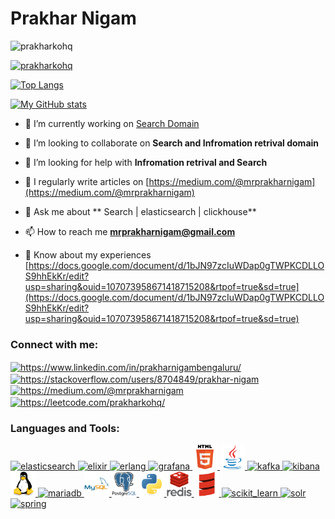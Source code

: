 # Prakhar Nigam

<p align="left"> <img src="https://komarev.com/ghpvc/?username=prakharkohq&label=Profile%20views&color=0e75b6&style=flat" alt="prakharkohq" /> </p>

<p align="left"> <a href="https://github.com/ryo-ma/github-profile-trophy"><img src="https://github-profile-trophy.vercel.app/?username=prakharkohq" alt="prakharkohq" /></a> </p>


[![Top Langs](https://github-readme-stats.vercel.app/api/top-langs/?username=prakharkohq&theme=radical&hide=html)](https://github.com/anuraghazra/github-readme-stats)

[![My GitHub stats](https://github-readme-stats.vercel.app/api?username=prakharkohq&include_all_commits=true&count_private=true&theme=radical)](https://github.com/anuraghazra/github-readme-stats)

- 🔭 I’m currently working on [Search Domain](https://www.kooapp.com/)

- 👯 I’m looking to collaborate on **Search and Infromation retrival domain**

- 🤝 I’m looking for help with **Infromation retrival and Search**

- 📝 I regularly write articles on [https://medium.com/@mrprakharnigam](https://medium.com/@mrprakharnigam)

- 💬 Ask me about ** Search  | elasticsearch | clickhouse**

- 📫 How to reach me **mrprakharnigam@gmail.com**

- 📄 Know about my experiences [https://docs.google.com/document/d/1bJN97zcIuWDap0gTWPKCDLLOS9hhEkKr/edit?usp=sharing&ouid=107073958671418715208&rtpof=true&sd=true](https://docs.google.com/document/d/1bJN97zcIuWDap0gTWPKCDLLOS9hhEkKr/edit?usp=sharing&ouid=107073958671418715208&rtpof=true&sd=true)

<h3 align="left">Connect with me:</h3>
<p align="left">
<a href="https://www.linkedin.com/in/prakharnigambengaluru/" target="blank"><img align="center" src="https://raw.githubusercontent.com/rahuldkjain/github-profile-readme-generator/master/src/images/icons/Social/linked-in-alt.svg" alt="https://www.linkedin.com/in/prakharnigambengaluru/" height="30" width="40" /></a>
<a href="https://stackoverflow.com/users/8704849/prakhar-nigam" target="blank"><img align="center" src="https://raw.githubusercontent.com/rahuldkjain/github-profile-readme-generator/master/src/images/icons/Social/stack-overflow.svg" alt="https://stackoverflow.com/users/8704849/prakhar-nigam" height="30" width="40" /></a>
<a href="https://medium.com/@mrprakharnigam" target="blank"><img align="center" src="https://raw.githubusercontent.com/rahuldkjain/github-profile-readme-generator/master/src/images/icons/Social/medium.svg" alt="https://medium.com/@mrprakharnigam" height="30" width="40" /></a>
<a href="https://www.leetcode.com/https://leetcode.com/prakharkohq/" target="blank"><img align="center" src="https://raw.githubusercontent.com/rahuldkjain/github-profile-readme-generator/master/src/images/icons/Social/leet-code.svg" alt="https://leetcode.com/prakharkohq/" height="30" width="40" /></a>
</p>

<h3 align="left">Languages and Tools:</h3>
<p align="left"> <a href="https://www.elastic.co" target="_blank" rel="noreferrer"> <img src="https://www.vectorlogo.zone/logos/elastic/elastic-icon.svg" alt="elasticsearch" width="40" height="40"/> </a> <a href="https://elixir-lang.org" target="_blank" rel="noreferrer"> <img src="https://www.vectorlogo.zone/logos/elixir-lang/elixir-lang-icon.svg" alt="elixir" width="40" height="40"/> </a> <a href="https://www.erlang.org/" target="_blank" rel="noreferrer"> <img src="https://www.vectorlogo.zone/logos/erlang/erlang-official.svg" alt="erlang" width="40" height="40"/> </a> <a href="https://grafana.com" target="_blank" rel="noreferrer"> <img src="https://www.vectorlogo.zone/logos/grafana/grafana-icon.svg" alt="grafana" width="40" height="40"/> </a> <a href="https://www.w3.org/html/" target="_blank" rel="noreferrer"> <img src="https://raw.githubusercontent.com/devicons/devicon/master/icons/html5/html5-original-wordmark.svg" alt="html5" width="40" height="40"/> </a> <a href="https://www.java.com" target="_blank" rel="noreferrer"> <img src="https://raw.githubusercontent.com/devicons/devicon/master/icons/java/java-original.svg" alt="java" width="40" height="40"/> </a> <a href="https://kafka.apache.org/" target="_blank" rel="noreferrer"> <img src="https://www.vectorlogo.zone/logos/apache_kafka/apache_kafka-icon.svg" alt="kafka" width="40" height="40"/> </a> <a href="https://www.elastic.co/kibana" target="_blank" rel="noreferrer"> <img src="https://www.vectorlogo.zone/logos/elasticco_kibana/elasticco_kibana-icon.svg" alt="kibana" width="40" height="40"/> </a> <a href="https://www.linux.org/" target="_blank" rel="noreferrer"> <img src="https://raw.githubusercontent.com/devicons/devicon/master/icons/linux/linux-original.svg" alt="linux" width="40" height="40"/> </a> <a href="https://mariadb.org/" target="_blank" rel="noreferrer"> <img src="https://www.vectorlogo.zone/logos/mariadb/mariadb-icon.svg" alt="mariadb" width="40" height="40"/> </a> <a href="https://www.mysql.com/" target="_blank" rel="noreferrer"> <img src="https://raw.githubusercontent.com/devicons/devicon/master/icons/mysql/mysql-original-wordmark.svg" alt="mysql" width="40" height="40"/> </a> <a href="https://www.postgresql.org" target="_blank" rel="noreferrer"> <img src="https://raw.githubusercontent.com/devicons/devicon/master/icons/postgresql/postgresql-original-wordmark.svg" alt="postgresql" width="40" height="40"/> </a> <a href="https://www.python.org" target="_blank" rel="noreferrer"> <img src="https://raw.githubusercontent.com/devicons/devicon/master/icons/python/python-original.svg" alt="python" width="40" height="40"/> </a> <a href="https://redis.io" target="_blank" rel="noreferrer"> <img src="https://raw.githubusercontent.com/devicons/devicon/master/icons/redis/redis-original-wordmark.svg" alt="redis" width="40" height="40"/> </a> <a href="https://www.scala-lang.org" target="_blank" rel="noreferrer"> <img src="https://raw.githubusercontent.com/devicons/devicon/master/icons/scala/scala-original.svg" alt="scala" width="40" height="40"/> </a> <a href="https://scikit-learn.org/" target="_blank" rel="noreferrer"> <img src="https://upload.wikimedia.org/wikipedia/commons/0/05/Scikit_learn_logo_small.svg" alt="scikit_learn" width="40" height="40"/> </a> <a href="https://lucene.apache.org/solr/" target="_blank" rel="noreferrer"> <img src="https://www.vectorlogo.zone/logos/apache_solr/apache_solr-icon.svg" alt="solr" width="40" height="40"/> </a> <a href="https://spring.io/" target="_blank" rel="noreferrer"> <img src="https://www.vectorlogo.zone/logos/springio/springio-icon.svg" alt="spring" width="40" height="40"/> </a> </p>




